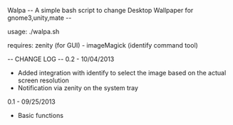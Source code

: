 Walpa -- A simple bash script to change Desktop Wallpaper for gnome3,unity,mate --

usage: ./walpa.sh

requires: zenity (for GUI) - imageMagick (identify command tool)

-- CHANGE LOG --
0.2 - 10/04/2013
 - Added integration with identify to select the image based on the actual screen resolution
 - Notification via zenity on the system tray

0.1 - 09/25/2013
 - Basic functions
